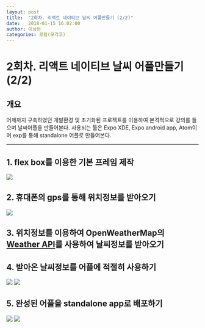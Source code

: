 ```yaml
---
layout: post
title:  "2회차. 리액트 네이티브 날씨 어플만들기 (2/2)"
date:   2018-01-15 16:02:00
author: 이상현
categories: 로컬(모각코)
---
```


# 2회차. 리액트 네이티브 날씨 어플만들기 (2/2)

## 개요

어제까지 구축하였던 개발환경 및 초기화된 프로젝트를 이용하여 본격적으로 강의를 들으며 날씨어플을 만들어본다. 사용되는 툴은 Expo XDE, Expo android app, Atom이며 exp를 통해 standalone 어플로 만들어본다.

---

## 1. flex box를 이용한 기본 프레임 제작

<img src="{{ site.baseurl }}/assets/postImages/20180113/loading.png">

## 2. 휴대폰의 gps를 통해 위치정보를 받아오기

<img src="{{ site.baseurl }}/assets/postImages/20180113/geolocation.png">

## 3. 위치정보를 이용하여 OpenWeatherMap의 [Weather API](http://openweathermap.org/api)를 사용하여 날씨정보를 받아오기

## 4. 받아온 날씨정보를 어플에 적절히 사용하기

<img src="{{ site.baseurl }}/assets/postImages/20180113/cloud.png">

<img src="{{ site.baseurl }}/assets/postImages/20180113/mist.png">

## 5. 완성된 어플을 standalone app로 배포하기

<img src="{{ site.baseurl }}/assets/postImages/20180113/BuildingStandaloneApp.png">

<img src="{{ site.baseurl }}/assets/postImages/20180113/BuildCompleteLog.png">
